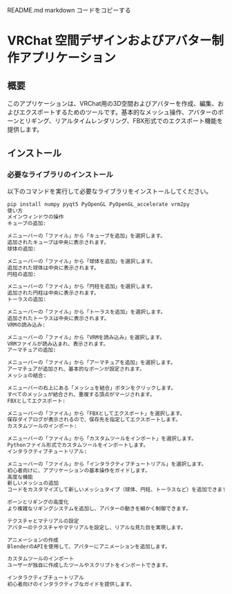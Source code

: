 README.md
markdown
コードをコピーする
# VRChat 空間デザインおよびアバター制作アプリケーション

## 概要
このアプリケーションは、VRChat用の3D空間およびアバターを作成、編集、およびエクスポートするためのツールです。基本的なメッシュ操作、アバターのボーンとリギング、リアルタイムレンダリング、FBX形式でのエクスポート機能を提供します。

## インストール

### 必要なライブラリのインストール
以下のコマンドを実行して必要なライブラリをインストールしてください。

```bash
pip install numpy pyqt5 PyOpenGL PyOpenGL_accelerate vrm2py
使い方
メインウィンドウの操作
キューブの追加:

メニューバーの「ファイル」から「キューブを追加」を選択します。
追加されたキューブは中央に表示されます。
球体の追加:

メニューバーの「ファイル」から「球体を追加」を選択します。
追加された球体は中央に表示されます。
円柱の追加:

メニューバーの「ファイル」から「円柱を追加」を選択します。
追加された円柱は中央に表示されます。
トーラスの追加:

メニューバーの「ファイル」から「トーラスを追加」を選択します。
追加されたトーラスは中央に表示されます。
VRMの読み込み:

メニューバーの「ファイル」から「VRMを読み込み」を選択します。
VRMファイルが読み込まれ、表示されます。
アーマチュアの追加:

メニューバーの「ファイル」から「アーマチュアを追加」を選択します。
アーマチュアが追加され、基本的なボーンが設定されます。
メッシュの結合:

メニューバーの右上にある「メッシュを結合」ボタンをクリックします。
すべてのメッシュが結合され、重複する頂点がマージされます。
FBXとしてエクスポート:

メニューバーの「ファイル」から「FBXとしてエクスポート」を選択します。
保存ダイアログが表示されるので、保存先を指定してエクスポートします。
カスタムツールのインポート:

メニューバーの「ファイル」から「カスタムツールをインポート」を選択します。
Pythonファイル形式でカスタムツールをインポートします。
インタラクティブチュートリアル:

メニューバーの「ファイル」から「インタラクティブチュートリアル」を選択します。
初心者向けに、アプリケーションの基本操作をガイドします。
高度な機能
新しいメッシュの追加
コードをカスタマイズして新しいメッシュタイプ（球体、円柱、トーラスなど）を追加できます。

ボーンとリギングの高度化
より複雑なリギングシステムを追加し、アバターの動きを細かく制御できます。

テクスチャとマテリアルの設定
アバターのテクスチャやマテリアルを設定し、リアルな見た目を実現します。

アニメーションの作成
BlenderのAPIを使用して、アバターにアニメーションを追加します。

カスタムツールのインポート
ユーザーが独自に作成したツールやスクリプトをインポートできます。

インタラクティブチュートリアル
初心者向けのインタラクティブなガイドを提供します。